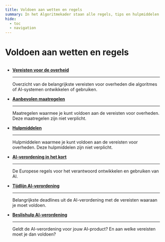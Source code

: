 ```yaml
---
title: Voldoen aan wetten en regels
summary: In het Algoritmekader staan alle regels, tips en hulpmiddelen voor verantwoord gebruik van algoritmes en AI door de overheid.
hide:
  - toc
  - navigation
---
```

# Voldoen aan wetten en regels


<div style="margin-top:32px;" class="grid cards" markdown>

-  [__Vereisten voor de overheid__](vereisten/index.md)

    ---

    Overzicht van de belangrijkste vereisten voor overheden die algoritmes of AI-systemen ontwikkelen of gebruiken.


-   [__Aanbevolen maatregelen__](maatregelen/index.md)
    
    ---

    Maatregelen waarmee je kunt voldoen aan de vereisten voor overheden. Deze maatregelen zijn niet verplicht.

-   [__Hulpmiddelen__](hulpmiddelen/index.md)

    ---

    Hulpmiddelen waarmee je kunt voldoen aan de vereisten voor overheden. Deze hulpmiddelen zijn niet verplicht.

-   [__AI-verordening in het kort__](ai-verordening.md)

    ---

    De Europese regels voor het verantwoord ontwikkelen en gebruiken van AI.

-  [__Tijdlijn AI-verordening__](tijdlijn-ai-verordening.md)

    ---

    Belangrijkste deadlines uit de AI-verordening met de vereisten waaraan je moet voldoen.    

-   [**__<a href="vereisten/index.html" onclick="redirectThenShowModal(event, 'vereisten/index.html');">Beslishulp AI-verordening</a>__**](vereisten/index.md)

    ---

    Geldt de AI-verordening voor jouw AI-product? En aan welke vereisten moet je dan voldoen?


</div>
